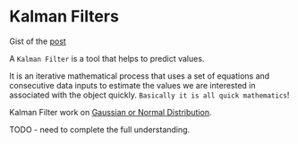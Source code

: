 # Kalman Filters

Gist of the [post](https://towardsdatascience.com/kalman-filter-interview-bdc39f3e6cf3)

A `Kalman Filter` is a tool that helps to predict values. 

It is an iterative mathematical process that uses a set of equations and consecutive data inputs to estimate the values we are interested in associated with the object quickly. `Basically it is all quick mathematics`!

Kalman Filter work on [Gaussian or Normal Distribution](https://github.com/pktippa/learning/blob/master/statistics/README.md).

TODO - need to complete the full understanding.